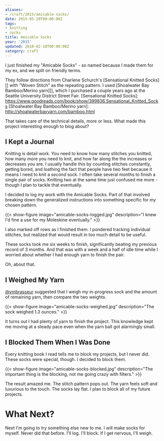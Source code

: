 ```yaml
---
aliases:
- /craft/2015/amicable-socks/
date: 2015-05-20T00:00:00Z
tags:
- knitting
- socks
title: Amicable Socks
year: '2015'
updated: 2018-02-18T00:00:00Z
category: craft
---
```

I just finished my "Amicable Socks" - so named because I made them for my ex, and we split on friendly terms.
<!-- TEASER_END -->

They follow directions from Charlene Schurch's [Sensational Knitted Socks][] with "Woven Stitch" as the
repeating pattern. I used [Shoalwater Bay Bamboo/Merino yarn][], which I purchased a couple years ago at the
Seattle University District Street Fair.
[Sensational Knitted Socks]: https://www.goodreads.com/book/show/399836.Sensational_Knitted_Socks
[Shoalwater Bay Bamboo/Merino yarn]: http://shoalwaterbayyarn.com/bamboo.html

That takes care of the technical details, more or less. What made this project interesting enough to blog
about?

## I Kept a Journal

Knitting is detail work. You need to know how many stitches you knitted, how many more you need to knit, and
how far along the the increases or decreases you are. I usually handle this by counting stitches constantly,
getting bored, and loathing the fact that people have two feet because it means I need to knit a *second*
sock. I often take several months to finish a single pair of socks. Knitting two at the same time just
confused me more - though I plan to tackle that eventually.

I decided to log my work with the Amicable Socks. Part of that involved breaking down the generalized
instructions into something specific for my chosen pattern.

{{< show-figure image="amicable-socks-logged.jpg"
  description="I knew I'd fine a use for my Moleskine eventually." >}}

I also marked off rows as I finished them. I pondered tracking individual stitches, but realized that would
result in too much detail to be useful.

These socks took me six weeks to finish, significantly beating my previous record of 3 months. And that was
with a week and a half of idle time while I worried about whether I had enough yarn to finish the pair.

Oh, about that.

## I Weighed My Yarn

[@vmbrasseur]: https://twitter.com/vmbrasseur
[@vmbrasseur][] suggested that I weigh my in-progress sock and the amount of remaining yarn, then compare the
two weights.

{{< show-figure image="amicable-socks-weighed.jpg"
  description="The sock weighed 1.3 ounces." >}}

It turns out I had plenty of yarn to finish the project. This knowledge kept me moving at a steady pace even
when the yarn ball got alarmingly small.

## I Blocked Them When I Was Done

Every knitting book I read tells me to block my projects, but I never did. These socks were special, though. I
decided to block them.

{{< show-figure image="amicable-socks-blocked.jpg"
  description="The important thing is the blocking, not me going crazy with filters." >}}

The result amazed me. The stitch pattern pops out. The yarn feels soft and luxurious to the touch. The socks
lay flat. I plan to block all of my future projects.

# What Next?

Next I'm going to try something else new to me. I will make socks for myself. Never did that before. I'll
log. I'll block. If I get nervous, I'll weigh.
